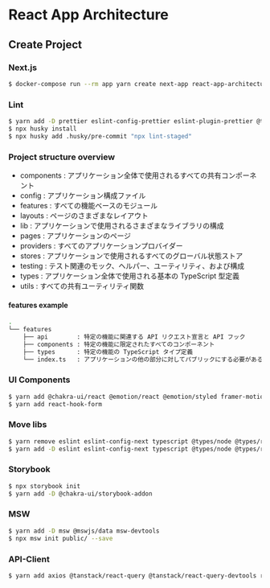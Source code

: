 # React App Architecture
## Create Project
### Next.js
```sh
$ docker-compose run --rm app yarn create next-app react-app-architecture --ts\ && mv react-app-architecture/* . && mv react-app-architecture/.* . && rm -r react-app-architecture
```
### Lint
```sh
$ yarn add -D prettier eslint-config-prettier eslint-plugin-prettier @typescript-eslint/eslint-plugin @typescript-eslint/parser eslint-plugin-import eslint-plugin-storybook husky lint-staged
$ npx husky install
$ npx husky add .husky/pre-commit "npx lint-staged"
```

### Project structure overview
- components : アプリケーション全体で使用されるすべての共有コンポーネント
- config     : アプリケーション構成ファイル
- features   : すべての機能ベースのモジュール
- layouts    : ページのさまざまなレイアウト
- lib        : アプリケーションで使用されるさまざまなライブラリの構成
- pages      : アプリケーションのページ
- providers  : すべてのアプリケーションプロバイダー
- stores     : アプリケーションで使用されるすべてのグローバル状態ストア
- testing    : テスト関連のモック、ヘルパー、ユーティリティ、および構成
- types      : アプリケーション全体で使用される基本の TypeScript 型定義
- utils      : すべての共有ユーティリティ関数

#### features example
```sh
.
└── features
    ├── api        : 特定の機能に関連する API リクエスト宣言と API フック
    ├── components : 特定の機能に限定されたすべてのコンポーネント
    ├── types      : 特定の機能の TypeScript タイプ定義
    └── index.ts   : アプリケーションの他の部分に対してパブリックにする必要があるもののみをエクスポート
```

### UI Components
```sh
$ yarn add @chakra-ui/react @emotion/react @emotion/styled framer-motion @chakra-ui/icons
$ yarn add react-hook-form
```

### Move libs
```sh
$ yarn remove eslint eslint-config-next typescript @types/node @types/react @types/react-dom
$ yarn add -D eslint eslint-config-next typescript @types/node @types/react @types/react-dom
```

### Storybook
```sh
$ npx storybook init
$ yarn add -D @chakra-ui/storybook-addon
```

### MSW
```sh
$ yarn add -D msw @mswjs/data msw-devtools
$ npx msw init public/ --save
```

### API-Client
```sh
$ yarn add axios @tanstack/react-query @tanstack/react-query-devtools react-error-boundary
```